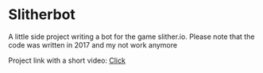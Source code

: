 # Slitherbot

A little side project writing a bot for the game slither.io. Please note that the code was written in 2017 and my not work anymore

Project link with a short video: [Click](https://martin-wepner.de/javascript-slither-io-intelligent-bot/)

